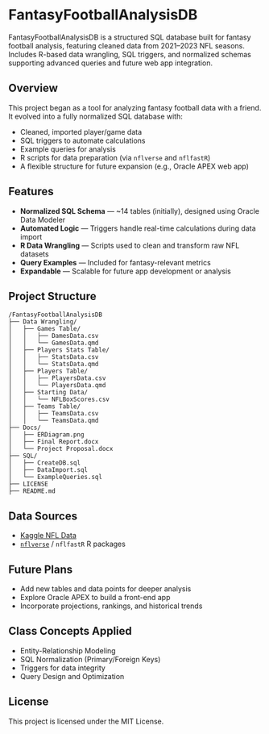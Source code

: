 # FantasyFootballAnalysisDB
FantasyFootballAnalysisDB is a structured SQL database built for fantasy football analysis, featuring cleaned data from 2021–2023 NFL seasons. Includes R-based data wrangling, SQL triggers, and normalized schemas supporting advanced queries and future web app integration.

## Overview

This project began as a tool for analyzing fantasy football data with a friend. It evolved into a fully normalized SQL database with:

- Cleaned, imported player/game data
- SQL triggers to automate calculations
- Example queries for analysis
- R scripts for data preparation (via `nflverse` and `nflfastR`)
- A flexible structure for future expansion (e.g., Oracle APEX web app)

## Features

- **Normalized SQL Schema** — ~14 tables (initially), designed using Oracle Data Modeler
- **Automated Logic** — Triggers handle real-time calculations during data import
- **R Data Wrangling** — Scripts used to clean and transform raw NFL datasets
- **Query Examples** — Included for fantasy-relevant metrics
- **Expandable** — Scalable for future app development or analysis

## Project Structure

```
/FantasyFootballAnalysisDB
├── Data Wrangling/
│   ├── Games Table/
│   │   ├── DamesData.csv
│   │   └── GamesData.qmd
│   ├── Players Stats Table/
│   │   ├── StatsData.csv
│   │   └── StatsData.qmd
│   ├── Players Table/
│   │   ├── PlayersData.csv
│   │   └── PlayersData.qmd
│   ├── Starting Data/
│   │   └── NFLBoxScores.csv
│   ├── Teams Table/
│   │   ├── TeamsData.csv
│   │   └── TeamsData.qmd
├── Docs/
│   ├── ERDiagram.png
│   ├── Final Report.docx
│   └── Project Proposal.docx
├── SQL/
│   ├── CreateDB.sql
│   ├── DataImport.sql
│   └── ExampleQueries.sql
├── LICENSE
├── README.md
```

## Data Sources

- [Kaggle NFL Data](https://www.kaggle.com/)
- [`nflverse`](https://github.com/nflverse) / `nflfastR` R packages

## Future Plans

- Add new tables and data points for deeper analysis
- Explore Oracle APEX to build a front-end app
- Incorporate projections, rankings, and historical trends

## Class Concepts Applied

- Entity-Relationship Modeling
- SQL Normalization (Primary/Foreign Keys)
- Triggers for data integrity
- Query Design and Optimization

## License

This project is licensed under the MIT License.
